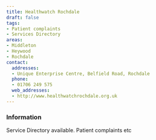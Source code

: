 ```yaml
---
title: Healthwatch Rochdale
draft: false
tags:
- Patient complaints
- Services Directory
areas:
- Middleton
- Heywood
- Rochdale
contact:
  addresses:
  - Unique Enterprise Centre, Belfield Road, Rochdale
  phone:
  - 01706 249 575
  web_addresses:
  - http://www.healthwatchrochdale.org.uk
---
```


### Information
Service Directory available.
  Patient complaints etc
